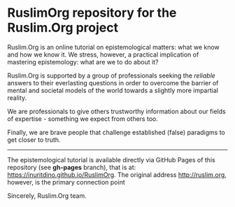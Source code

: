 # RuslimOrg repository for the Ruslim.Org project

Ruslim.Org is an online tutorial on epistemological matters: what we
know and how we know it.  We stress, however, a practical implication
of mastering epistemology: what are we to do about it?

Ruslim.Org is supported by a group of professionals seeking the
*reliable* answers to their everlasting questions in order to overcome
the barrier of mental and societal models of the world towards a
slightly more impartial reality.

We are professionals to give others trustworthy information about our
fields of expertise - something we expect from others too.

Finally, we are brave people that challenge established (false)
paradigms to get closer to truth.

--------

The epistemological tutorial is available directly via GitHub Pages of this
repository (see **gh-pages** branch), that is at: <https://inuritdino.github.io/RuslimOrg>.
The original address <http://ruslim.org>, however, is the primary connection point

Sincerely,
Ruslim.Org team.
